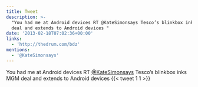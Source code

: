 ```yaml
---
title: Tweet
description: >-
  "You had me at Android devices RT @KateSimonsays Tesco’s blinkbox inks MGM
  deal and extends to Android devices "
date: '2013-02-18T07:02:36+00:00'
links:
  - 'http://thedrum.com/bdz'
mentions:
  - '@KateSimonsays'
---
```

You had me at Android devices RT [@KateSimonsays](https://twitter.com/@KateSimonsays) Tesco’s blinkbox inks MGM deal and extends to Android devices 
      {{< tweet 1 1 >}}
    
